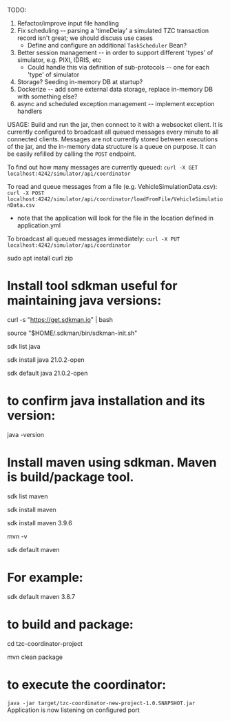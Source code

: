 TODO: 
1. Refactor/improve input file handling 
2. Fix scheduling -- parsing a 'timeDelay' a simulated TZC transaction record isn't great; we should discuss use cases   
   * Define and configure an additional `TaskScheduler` Bean?
3. Better session management -- in order to support different 'types' of simulator, e.g. PIXI, IDRIS, etc
   * Could handle this via definition of sub-protocols -- one for each 'type' of simulator 
4. Storage?  Seeding in-memory DB at startup?
5. Dockerize -- add some external data storage, replace in-memory DB with something else?
6. async and scheduled exception management -- implement exception handlers

USAGE:
Build and run the jar, then connect to it with a websocket client.
It is currently configured to broadcast all queued messages every minute to all connected clients.
Messages are not currently stored between executions of the jar, and the in-memory data structure is a queue on purpose.
It can be easily refilled by calling the `POST` endpoint.

To find out how many messages are currently queued:
`curl -X GET localhost:4242/simulator/api/coordinator`

To read and queue messages from a file (e.g. VehicleSimulationData.csv):
`curl -X POST localhost:4242/simulator/api/coordinator/loadFromFile/VehicleSimulationData.csv`
* note that the application will look for the file in the location defined in application.yml

To broadcast all queued messages immediately:
`curl -X PUT localhost:4242/simulator/api/coordinator`

sudo apt install curl zip

Install tool sdkman useful for maintaining java versions:
============================================================
curl -s "https://get.sdkman.io" | bash

source "$HOME/.sdkman/bin/sdkman-init.sh"

sdk list java

sdk install java 21.0.2-open

sdk default java 21.0.2-open

to confirm java installation and its version:
=============================================
java -version

Install maven using sdkman. Maven is build/package tool.
============================================================
sdk list maven

sdk install maven

sdk install maven 3.9.6

mvn -v

sdk default maven <version>

For example:
=============
sdk default maven 3.8.7

to build and package:
======================
cd tzc-coordinator-project

mvn clean package

to execute the coordinator:
=================================================================================

`java -jar target/tzc-coordinator-new-project-1.0.SNAPSHOT.jar`
Application is now listening on configured port
